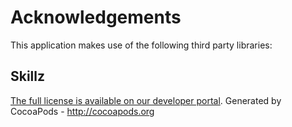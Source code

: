 # Acknowledgements
This application makes use of the following third party libraries:

## Skillz

[The full license is available on our developer portal](http://skillz.com/legal#dev-tos).
Generated by CocoaPods - http://cocoapods.org
